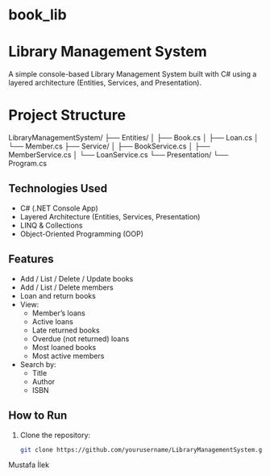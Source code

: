 # book_lib 
#  Library Management System

A simple console-based Library Management System built with C# using a layered architecture (Entities, Services, and Presentation).
 # Project Structure

LibraryManagementSystem/
├── Entities/
│ ├── Book.cs
│ ├── Loan.cs
│ └── Member.cs
├── Service/
│ ├── BookService.cs
│ ├── MemberService.cs
│ └── LoanService.cs
└── Presentation/
└── Program.cs

## Technologies Used

- C# (.NET Console App)
- Layered Architecture (Entities, Services, Presentation)
- LINQ & Collections
- Object-Oriented Programming (OOP)

##  Features

- Add / List / Delete / Update books
- Add / List / Delete members
- Loan and return books
- View:
  - Member’s loans
  - Active loans
  - Late returned books
  - Overdue (not returned) loans
  - Most loaned books
  - Most active members
- Search by:
  - Title
  - Author
  - ISBN

##  How to Run

1. Clone the repository:
   ```bash
   git clone https://github.com/yourusername/LibraryManagementSystem.git

   
Mustafa İlek


